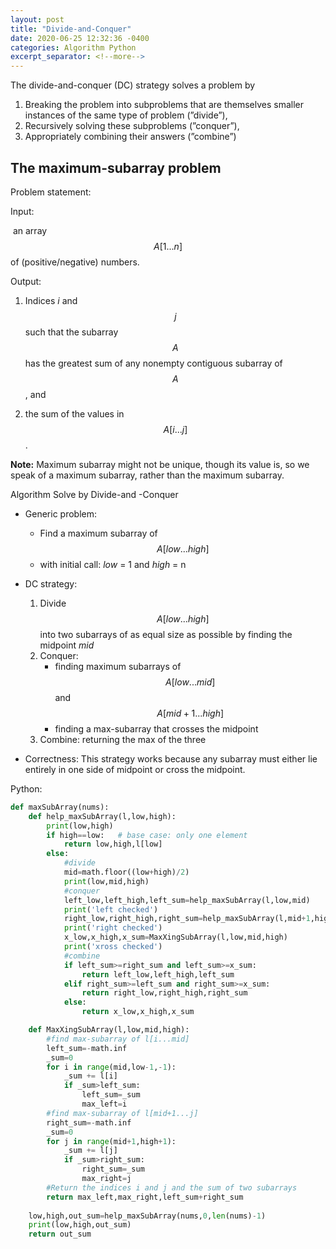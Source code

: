 ```yaml
---
layout: post
title: "Divide-and-Conquer"
date: 2020-06-25 12:32:36 -0400
categories: Algorithm Python
excerpt_separator: <!--more-->
---
```


The divide-and-conquer (DC) strategy solves a problem by 

1.  Breaking the problem into subproblems that are themselves smaller instances of the same type of problem (”divide”), 
2.  Recursively solving these subproblems (”conquer”), 
3.  Appropriately combining their answers (”combine”)

<!--more-->

## The maximum-subarray problem

Problem statement: 

Input: 

​	an array $$A[1...n]$$ of (positive/negative) numbers. 

Output: 

1.  Indices $i$ and $$j$$ such that the subarray $$A$$ has the greatest sum of any nonempty contiguous subarray of $$A$$, and 

2.  the sum of the values in $$A[i...j]$$. 

**Note:** Maximum subarray might not be unique, though its value is, so we speak of a maximum subarray, rather than the maximum subarray.

Algorithm Solve by Divide-and -Conquer

-   Generic problem: 

	-   Find a maximum subarray of $$A[low...high]$$
    -   with initial call: *low* = 1 and *high* = n 

-   DC strategy: 

	1.  Divide  $$A[low...high]$$ into two subarrays of as equal size as possible by finding the midpoint *mid*
    2.  Conquer: 
        *   finding maximum subarrays of $$A[low...mid]$$ and $$A[mid + 1...high]$$
		*	finding a max-subarray that crosses the midpoint 
    3.	Combine: returning the max of the three

-   Correctness: This  strategy works because any subarray must either lie entirely in one side of midpoint or cross the midpoint. 

Python:

```python
def maxSubArray(nums):
    def help_maxSubArray(l,low,high):
        print(low,high)
        if high==low:	# base case: only one element
            return low,high,l[low]
        else:
            #divide
            mid=math.floor((low+high)/2)
            print(low,mid,high)
            #conquer
            left_low,left_high,left_sum=help_maxSubArray(l,low,mid)
            print('left checked')
            right_low,right_high,right_sum=help_maxSubArray(l,mid+1,high)
            print('right checked')
            x_low,x_high,x_sum=MaxXingSubArray(l,low,mid,high)
            print('xross checked')
            #combine
            if left_sum>=right_sum and left_sum>=x_sum:
                return left_low,left_high,left_sum
            elif right_sum>=left_sum and right_sum>=x_sum:
                return right_low,right_high,right_sum
            else:
                return x_low,x_high,x_sum

    def MaxXingSubArray(l,low,mid,high):
        #find max-subarray of l[i...mid]
        left_sum=-math.inf
        _sum=0
        for i in range(mid,low-1,-1):
            _sum += l[i]
            if _sum>left_sum:
                left_sum=_sum
                max_left=i
        #find max-subarray of l[mid+1...j]
        right_sum=-math.inf
        _sum=0
        for j in range(mid+1,high+1):
            _sum += l[j]
            if _sum>right_sum:
                right_sum=_sum
                max_right=j
        #Return the indices i and j and the sum of two subarrays
        return max_left,max_right,left_sum+right_sum
    
    low,high,out_sum=help_maxSubArray(nums,0,len(nums)-1)
    print(low,high,out_sum)
    return out_sum
```

